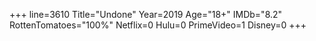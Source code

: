 +++
line=3610
Title="Undone"
Year=2019
Age="18+"
IMDb="8.2"
RottenTomatoes="100%"
Netflix=0
Hulu=0
PrimeVideo=1
Disney=0
+++

